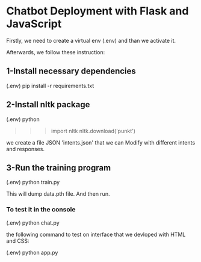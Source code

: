 # Chatbot Deployment with Flask and JavaScript

Firstly, we need to create a virtual env (.env) and than we activate it.

Afterwards, we follow these instruction:

## 1-Install necessary dependencies

(.env) pip install -r requirements.txt

## 2-Install nltk package

(.env) python
>>> import nltk
>>> nltk.download('punkt')

we create a file JSON 'intents.json' that we can Modify with different intents and responses.

## 3-Run the training program

(.env) python train.py

This will dump data.pth file. And then run.

### To test it in the console

(.env) python chat.py

the following command to test on interface that we devloped with HTML and CSS:

(.env) python app.py
